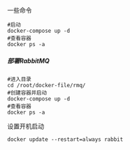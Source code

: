 一些命令
```shell
#启动
docker-compose up -d
#查看容器
docker ps -a
```


##### 部署RabbitMQ
```shell
#进入目录
cd /root/docker-file/rmq/
#创建容器并启动
docker-compose up -d
#查看容器
docker ps -a
```

设置开机启动
```shell
docker update --restart=always rabbit
```











